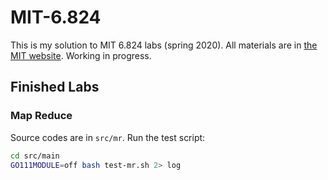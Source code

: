 # MIT-6.824

This is my solution to MIT 6.824 labs (spring 2020). All materials are in [the MIT website](http://nil.csail.mit.edu/6.824/2020/schedule.html).
Working in progress.

## Finished Labs

### Map Reduce

Source codes are in `src/mr`.
Run the test script:

```bash
cd src/main
GO111MODULE=off bash test-mr.sh 2> log
```
